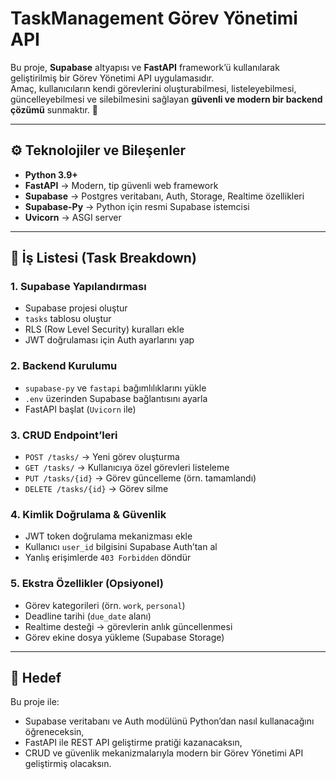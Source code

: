# TaskManagement Görev Yönetimi API  

Bu proje, **Supabase** altyapısı ve **FastAPI** framework’ü kullanılarak geliştirilmiş bir Görev Yönetimi API uygulamasıdır.  
Amaç, kullanıcıların kendi görevlerini oluşturabilmesi, listeleyebilmesi, güncelleyebilmesi ve silebilmesini sağlayan **güvenli ve modern bir backend çözümü** sunmaktır. 🚀  

---

## ⚙️ Teknolojiler ve Bileşenler  
- **Python 3.9+**  
- **FastAPI** → Modern, tip güvenli web framework  
- **Supabase** → Postgres veritabanı, Auth, Storage, Realtime özellikleri  
- **Supabase-Py** → Python için resmi Supabase istemcisi  
- **Uvicorn** → ASGI server  

---

## 📝 İş Listesi (Task Breakdown)  

### 1. Supabase Yapılandırması  
- Supabase projesi oluştur  
- `tasks` tablosu oluştur  
- RLS (Row Level Security) kuralları ekle  
- JWT doğrulaması için Auth ayarlarını yap  

### 2. Backend Kurulumu  
- `supabase-py` ve `fastapi` bağımlılıklarını yükle  
- `.env` üzerinden Supabase bağlantısını ayarla  
- FastAPI başlat (`Uvicorn` ile)  

### 3. CRUD Endpoint’leri  
- `POST /tasks/` → Yeni görev oluşturma  
- `GET /tasks/` → Kullanıcıya özel görevleri listeleme  
- `PUT /tasks/{id}` → Görev güncelleme (örn. tamamlandı)  
- `DELETE /tasks/{id}` → Görev silme  

### 4. Kimlik Doğrulama & Güvenlik  
- JWT token doğrulama mekanizması ekle  
- Kullanıcı `user_id` bilgisini Supabase Auth’tan al  
- Yanlış erişimlerde `403 Forbidden` döndür  

### 5. Ekstra Özellikler (Opsiyonel)  
- Görev kategorileri (örn. `work`, `personal`)  
- Deadline tarihi (`due_date` alanı)  
- Realtime desteği → görevlerin anlık güncellenmesi  
- Görev ekine dosya yükleme (Supabase Storage)  

---

## 🎯 Hedef  
Bu proje ile:  
- Supabase veritabanı ve Auth modülünü Python’dan nasıl kullanacağını öğreneceksin,  
- FastAPI ile REST API geliştirme pratiği kazanacaksın,  
- CRUD ve güvenlik mekanizmalarıyla modern bir Görev Yönetimi API geliştirmiş olacaksın.  
